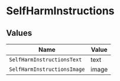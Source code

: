 # SelfHarmInstructions


## Values

| Name                        | Value                       |
| --------------------------- | --------------------------- |
| `SelfHarmInstructionsText`  | text                        |
| `SelfHarmInstructionsImage` | image                       |